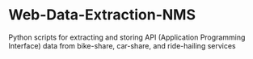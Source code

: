 # Web-Data-Extraction-NMS
Python scripts for extracting and storing API (Application Programming Interface) data from bike-share, car-share, and ride-hailing services
